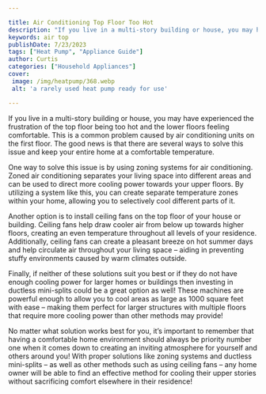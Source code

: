 ```yaml
---

title: Air Conditioning Top Floor Too Hot
description: "If you live in a multi-story building or house, you may have experienced the frustration of the top floor being too hot and the lo...swipe up to find out"
keywords: air top
publishDate: 7/23/2023
tags: ["Heat Pump", "Appliance Guide"]
author: Curtis
categories: ["Household Appliances"]
cover: 
 image: /img/heatpump/368.webp
 alt: 'a rarely used heat pump ready for use'

---
```


If you live in a multi-story building or house, you may have experienced the frustration of the top floor being too hot and the lower floors feeling comfortable. This is a common problem caused by air conditioning units on the first floor. The good news is that there are several ways to solve this issue and keep your entire home at a comfortable temperature. 

One way to solve this issue is by using zoning systems for air conditioning. Zoned air conditioning separates your living space into different areas and can be used to direct more cooling power towards your upper floors. By utilizing a system like this, you can create separate temperature zones within your home, allowing you to selectively cool different parts of it. 

Another option is to install ceiling fans on the top floor of your house or building. Ceiling fans help draw cooler air from below up towards higher floors, creating an even temperature throughout all levels of your residence. Additionally, ceiling fans can create a pleasant breeze on hot summer days and help circulate air throughout your living space – aiding in preventing stuffy environments caused by warm climates outside. 

Finally, if neither of these solutions suit you best or if they do not have enough cooling power for larger homes or buildings then investing in ductless mini-splits could be a great option as well! These machines are powerful enough to allow you to cool areas as large as 1000 square feet with ease – making them perfect for larger structures with multiple floors that require more cooling power than other methods may provide! 

No matter what solution works best for you, it’s important to remember that having a comfortable home environment should always be priority number one when it comes down to creating an inviting atmosphere for yourself and others around you! With proper solutions like zoning systems and ductless mini-splits – as well as other methods such as using ceiling fans – any home owner will be able to find an effective method for cooling their upper stories without sacrificing comfort elsewhere in their residence!
